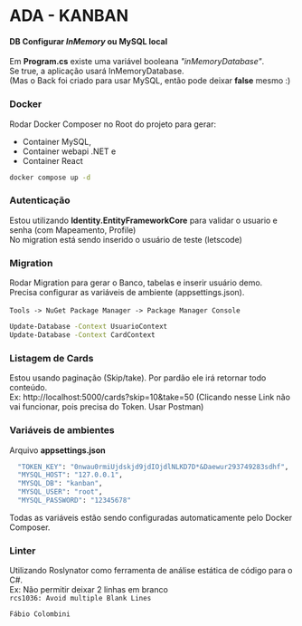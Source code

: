 # ADA - KANBAN
#### DB Configurar _InMemory_ ou MySQL local
Em **Program.cs** existe uma variável booleana _"inMemoryDatabase"_.<br> 
Se true, a aplicação usará InMemoryDatabase.<br>
(Mas o Back foi criado para usar MySQL, então pode deixar **false** mesmo :)

### Docker
Rodar Docker Composer no Root do projeto para gerar: 
- Container MySQL, 
- Container webapi .NET e 
- Container React
```sh
docker compose up -d 
```
### Autenticação
Estou utilizando **Identity.EntityFrameworkCore** para validar o usuario e senha (com Mapeamento, Profile)<br>
No migration está sendo inserido o usuário de teste (letscode)

### Migration
Rodar Migration para gerar o Banco, tabelas e inserir usuário demo.<br>
Precisa configurar as variáveis de ambiente (appsettings.json).<br> <br> 
`Tools -> NuGet Package Manager -> Package Manager Console`
```sh
Update-Database -Context UsuarioContext
Update-Database -Context CardContext
```
###  Listagem de Cards
Estou usando paginação (Skip/take). Por pardão ele irá retornar todo conteúdo.<br>
Ex: http://localhost:5000/cards?skip=10&take=50 (Clicando nesse Link não vai funcionar, pois precisa do Token. Usar Postman)

###  Variáveis de ambientes
Arquivo **appsettings.json**
```sh
  "TOKEN_KEY": "0nwau0rmiUjdskjd9jdIOjdlNLKD7D*&Daewur293749283sdhf",
  "MYSQL_HOST": "127.0.0.1",
  "MYSQL_DB": "kanban",
  "MYSQL_USER": "root",
  "MYSQL_PASSWORD": "12345678"
```
Todas as variáveis estão sendo configuradas automaticamente pelo Docker Composer.

###  Linter
Utilizando Roslynator como ferramenta de análise estática de código para o C#.<br>
Ex: Não permitir deixar 2 linhas em branco<br>
`rcs1036: Avoid multiple Blank Lines`

`Fábio Colombini`

[//]: # (These are reference links) 
[Paginacao]: <http://localhost:5000/cards?skip=10&take=50>


